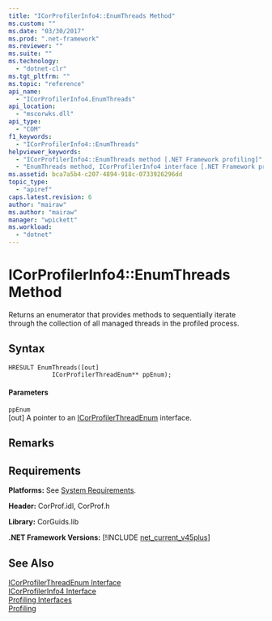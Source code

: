 ```yaml
---
title: "ICorProfilerInfo4::EnumThreads Method"
ms.custom: ""
ms.date: "03/30/2017"
ms.prod: ".net-framework"
ms.reviewer: ""
ms.suite: ""
ms.technology: 
  - "dotnet-clr"
ms.tgt_pltfrm: ""
ms.topic: "reference"
api_name: 
  - "ICorProfilerInfo4.EnumThreads"
api_location: 
  - "mscorwks.dll"
api_type: 
  - "COM"
f1_keywords: 
  - "ICorProfilerInfo4::EnumThreads"
helpviewer_keywords: 
  - "ICorProfilerInfo4::EnumThreads method [.NET Framework profiling]"
  - "EnumThreads method, ICorProfilerInfo4 interface [.NET Framework profiling]"
ms.assetid: bca7a5b4-c207-4894-918c-0733926296dd
topic_type: 
  - "apiref"
caps.latest.revision: 6
author: "mairaw"
ms.author: "mairaw"
manager: "wpickett"
ms.workload: 
  - "dotnet"
---
```

# ICorProfilerInfo4::EnumThreads Method
Returns an enumerator that provides methods to sequentially iterate through the collection of all managed threads in the profiled process.  
  
## Syntax  
  
```  
HRESULT EnumThreads([out]  
            ICorProfilerThreadEnum** ppEnum);  
```  
  
#### Parameters  
 `ppEnum`  
 [out] A pointer to an [ICorProfilerThreadEnum](../../../../docs/framework/unmanaged-api/profiling/icorprofilerthreadenum-interface.md) interface.  
  
## Remarks  
  
## Requirements  
 **Platforms:** See [System Requirements](../../../../docs/framework/get-started/system-requirements.md).  
  
 **Header:** CorProf.idl, CorProf.h  
  
 **Library:** CorGuids.lib  
  
 **.NET Framework Versions:** [!INCLUDE [net_current_v45plus](../../../../includes/net-current-v45plus-md.md)]  
  
## See Also  
 [ICorProfilerThreadEnum Interface](../../../../docs/framework/unmanaged-api/profiling/icorprofilerthreadenum-interface.md)  
 [ICorProfilerInfo4 Interface](../../../../docs/framework/unmanaged-api/profiling/icorprofilerinfo4-interface.md)  
 [Profiling Interfaces](../../../../docs/framework/unmanaged-api/profiling/profiling-interfaces.md)  
 [Profiling](../../../../docs/framework/unmanaged-api/profiling/index.md)
